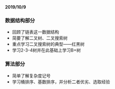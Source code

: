 **2019/10/9**

### 数据结构部分

- 回顾了链表这一数据结构
- 简要了解二叉树、二叉搜索树
- 重点学习二叉搜索树的典型——红黑树
- 学习2-3-4树并在此基础上学习B+树

### 算法部分

- 简单了解复杂度记号
- 学习桶排序、基数排序，并分析二者优劣、选取经验

